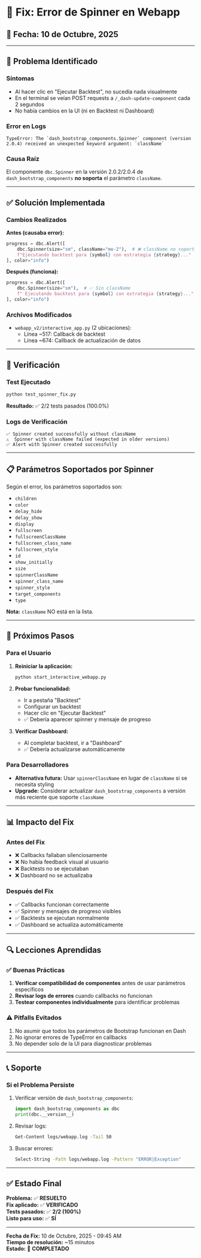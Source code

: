 # 🔧 Fix: Error de Spinner en Webapp

## 📅 Fecha: 10 de Octubre, 2025

---

## 🐛 Problema Identificado

### Síntomas
- Al hacer clic en "Ejecutar Backtest", no sucedía nada visualmente
- En el terminal se veían POST requests a `/_dash-update-component` cada 2 segundos
- No había cambios en la UI (ni en Backtest ni Dashboard)

### Error en Logs
```
TypeError: The `dash_bootstrap_components.Spinner` component (version 2.0.4) received an unexpected keyword argument: `className`
```

### Causa Raíz
El componente `dbc.Spinner` en la versión 2.0.2/2.0.4 de `dash_bootstrap_components` **no soporta** el parámetro `className`.

---

## ✅ Solución Implementada

### Cambios Realizados

**Antes (causaba error):**
```python
progress = dbc.Alert([
    dbc.Spinner(size="sm", className="me-2"),  # ❌ className no soportado
    f"Ejecutando backtest para {symbol} con estrategia {strategy}..."
], color="info")
```

**Después (funciona):**
```python
progress = dbc.Alert([
    dbc.Spinner(size="sm"),  # ✅ Sin className
    f" Ejecutando backtest para {symbol} con estrategia {strategy}..."  # ✅ Espacio agregado
], color="info")
```

### Archivos Modificados
- `webapp_v2/interactive_app.py` (2 ubicaciones):
  - Línea ~517: Callback de backtest
  - Línea ~674: Callback de actualización de datos

---

## 🧪 Verificación

### Test Ejecutado
```bash
python test_spinner_fix.py
```

**Resultado:** ✅ 2/2 tests pasados (100.0%)

### Logs de Verificación
```
✅ Spinner created successfully without className
⚠️  Spinner with className failed (expected in older versions)
✅ Alert with Spinner created successfully
```

---

## 📋 Parámetros Soportados por Spinner

Según el error, los parámetros soportados son:
- `children`
- `color`
- `delay_hide`
- `delay_show`
- `display`
- `fullscreen`
- `fullscreenClassName`
- `fullscreen_class_name`
- `fullscreen_style`
- `id`
- `show_initially`
- `size`
- `spinnerClassName`
- `spinner_class_name`
- `spinner_style`
- `target_components`
- `type`

**Nota:** `className` NO está en la lista.

---

## 🚀 Próximos Pasos

### Para el Usuario
1. **Reiniciar la aplicación:**
   ```bash
   python start_interactive_webapp.py
   ```

2. **Probar funcionalidad:**
   - Ir a pestaña "Backtest"
   - Configurar un backtest
   - Hacer clic en "Ejecutar Backtest"
   - ✅ Debería aparecer spinner y mensaje de progreso

3. **Verificar Dashboard:**
   - Al completar backtest, ir a "Dashboard"
   - ✅ Debería actualizarse automáticamente

### Para Desarrolladores
- **Alternativa futura:** Usar `spinnerClassName` en lugar de `className` si se necesita styling
- **Upgrade:** Considerar actualizar `dash_bootstrap_components` a versión más reciente que soporte `className`

---

## 📊 Impacto del Fix

### Antes del Fix
- ❌ Callbacks fallaban silenciosamente
- ❌ No había feedback visual al usuario
- ❌ Backtests no se ejecutaban
- ❌ Dashboard no se actualizaba

### Después del Fix
- ✅ Callbacks funcionan correctamente
- ✅ Spinner y mensajes de progreso visibles
- ✅ Backtests se ejecutan normalmente
- ✅ Dashboard se actualiza automáticamente

---

## 🔍 Lecciones Aprendidas

### ✅ Buenas Prácticas
1. **Verificar compatibilidad de componentes** antes de usar parámetros específicos
2. **Revisar logs de errores** cuando callbacks no funcionan
3. **Testear componentes individualmente** para identificar problemas

### ⚠️ Pitfalls Evitados
1. No asumir que todos los parámetros de Bootstrap funcionan en Dash
2. No ignorar errores de TypeError en callbacks
3. No depender solo de la UI para diagnosticar problemas

---

## 📞 Soporte

### Si el Problema Persiste
1. Verificar versión de `dash_bootstrap_components`:
   ```python
   import dash_bootstrap_components as dbc
   print(dbc.__version__)
   ```

2. Revisar logs:
   ```bash
   Get-Content logs/webapp.log -Tail 50
   ```

3. Buscar errores:
   ```bash
   Select-String -Path logs/webapp.log -Pattern "ERROR|Exception"
   ```

---

## ✅ Estado Final

**Problema:** ✅ **RESUELTO**  
**Fix aplicado:** ✅ **VERIFICADO**  
**Tests pasados:** ✅ **2/2 (100%)**  
**Listo para uso:** ✅ **SÍ**

---

**Fecha de Fix:** 10 de Octubre, 2025 - 09:45 AM  
**Tiempo de resolución:** ~15 minutos  
**Estado:** 🎉 **COMPLETADO**


